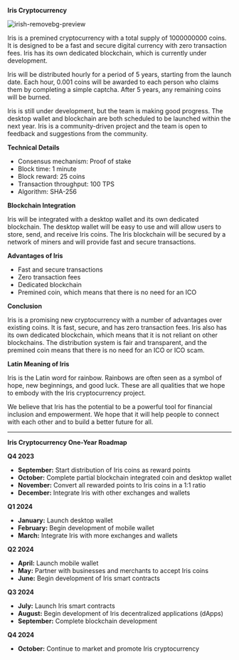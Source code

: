 **Iris Cryptocurrency**

![irish-removebg-preview](https://github.com/iriscoinofficial/iriscoinofficial/assets/145275023/715c4a39-142b-4bb5-93bf-fc3c15aba56c)



Iris is a premined cryptocurrency with a total supply of 1000000000 coins. It is designed to be a fast and secure digital currency with zero transaction fees. Iris has its own dedicated blockchain, which is currently under development.

Iris will be distributed hourly for a period of 5 years, starting from the launch date. Each hour, 0.001 coins will be awarded to each person who claims them by completing a simple captcha. After 5 years, any remaining coins will be burned.

Iris is still under development, but the team is making good progress. The desktop wallet and blockchain are both scheduled to be launched within the next year. Iris is a community-driven project and the team is open to feedback and suggestions from the community.

**Technical Details**

* Consensus mechanism: Proof of stake
* Block time: 1 minute
* Block reward: 25 coins
* Transaction throughput: 100 TPS
* Algorithm: SHA-256

**Blockchain Integration**

Iris will be integrated with a desktop wallet and its own dedicated blockchain. The desktop wallet will be easy to use and will allow users to store, send, and receive Iris coins. The Iris blockchain will be secured by a network of miners and will provide fast and secure transactions.

**Advantages of Iris**

* Fast and secure transactions
* Zero transaction fees
* Dedicated blockchain
* Premined coin, which means that there is no need for an ICO

**Conclusion**

Iris is a promising new cryptocurrency with a number of advantages over existing coins. It is fast, secure, and has zero transaction fees. Iris also has its own dedicated blockchain, which means that it is not reliant on other blockchains. The distribution system is fair and transparent, and the premined coin means that there is no need for an ICO or ICO scam.

**Latin Meaning of Iris**

Iris is the Latin word for rainbow. Rainbows are often seen as a symbol of hope, new beginnings, and good luck. These are all qualities that we hope to embody with the Iris cryptocurrency project.

We believe that Iris has the potential to be a powerful tool for financial inclusion and empowerment. We hope that it will help people to connect with each other and to build a better future for all.

******************************************************************************************************************************************************************************


**Iris Cryptocurrency One-Year Roadmap**

**Q4 2023**

* **September:** Start distribution of Iris coins as reward points
* **October:** Complete partial blockchain integrated coin and desktop wallet
* **November:** Convert all rewarded points to Iris coins in a 1:1 ratio
* **December:** Integrate Iris with other exchanges and wallets

**Q1 2024**

* **January:** Launch desktop wallet
* **February:** Begin development of mobile wallet
* **March:** Integrate Iris with more exchanges and wallets

**Q2 2024**

* **April:** Launch mobile wallet
* **May:** Partner with businesses and merchants to accept Iris coins
* **June:** Begin development of Iris smart contracts

**Q3 2024**

* **July:** Launch Iris smart contracts
* **August:** Begin development of Iris decentralized applications (dApps)
* **September:** Complete blockchain development

**Q4 2024**

* **October:** Continue to market and promote Iris cryptocurrency

